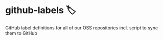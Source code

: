 # github-labels 🏷
GitHub label definitions for all of our OSS repositories incl. script to sync them to GitHub
